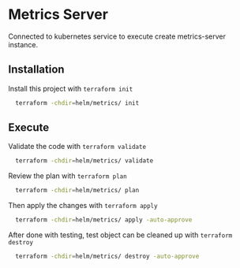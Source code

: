 
# Metrics Server

Connected to kubernetes service to execute create metrics-server instance.


## Installation

Install this project with `terraform init`

```bash
  terraform -chdir=helm/metrics/ init
```
    
## Execute
Validate the code with `terraform validate`
```bash
  terraform -chdir=helm/metrics/ validate 
```
Review the plan with `terraform plan`

```bash
  terraform -chdir=helm/metrics/ plan
```
Then apply the changes with `terraform apply`

```bash
  terraform -chdir=helm/metrics/ apply -auto-approve
```
After done with testing, test object can be cleaned up with `terraform destroy`

```bash
  terraform -chdir=helm/metrics/ destroy -auto-approve
```